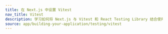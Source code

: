 ```yaml
---
title: 在 Next.js 中设置 Vitest
nav_title: Vitest
description: 学习如何将 Next.js 与 Vitest 和 React Testing Library 结合使用 - 两个流行的单元测试库。
source: app/building-your-application/testing/vitest
---
```


